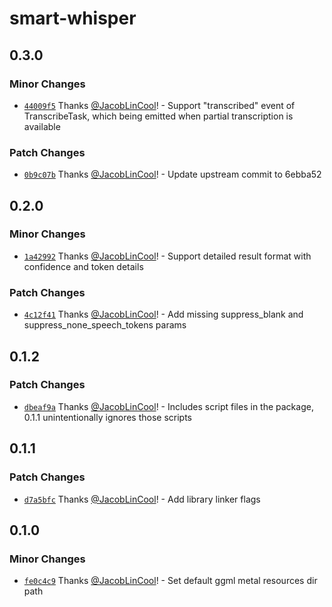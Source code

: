 # smart-whisper

## 0.3.0

### Minor Changes

- [`44009f5`](https://github.com/JacobLinCool/smart-whisper/commit/44009f509ea2fed5cacbf8585c16c0fad49e9f82) Thanks [@JacobLinCool](https://github.com/JacobLinCool)! - Support "transcribed" event of TranscribeTask, which being emitted when partial transcription is available

### Patch Changes

- [`0b9c07b`](https://github.com/JacobLinCool/smart-whisper/commit/0b9c07b98a395a2a0ddb5e83bd81659500474b1d) Thanks [@JacobLinCool](https://github.com/JacobLinCool)! - Update upstream commit to 6ebba52

## 0.2.0

### Minor Changes

- [`1a42992`](https://github.com/JacobLinCool/smart-whisper/commit/1a42992bca97111619b137a74392970987a9ee09) Thanks [@JacobLinCool](https://github.com/JacobLinCool)! - Support detailed result format with confidence and token details

### Patch Changes

- [`4c12f41`](https://github.com/JacobLinCool/smart-whisper/commit/4c12f419cccb3b0e6ca80d5385b5c64540161241) Thanks [@JacobLinCool](https://github.com/JacobLinCool)! - Add missing suppress_blank and suppress_none_speech_tokens params

## 0.1.2

### Patch Changes

- [`dbeaf9a`](https://github.com/JacobLinCool/smart-whisper/commit/dbeaf9a377a623614d67515accb6906817bf1143) Thanks [@JacobLinCool](https://github.com/JacobLinCool)! - Includes script files in the package, 0.1.1 unintentionally ignores those scripts

## 0.1.1

### Patch Changes

- [`d7a5bfc`](https://github.com/JacobLinCool/smart-whisper/commit/d7a5bfcb9a102264aed0a814fd0d53e38cacd972) Thanks [@JacobLinCool](https://github.com/JacobLinCool)! - Add library linker flags

## 0.1.0

### Minor Changes

- [`fe0c4c9`](https://github.com/JacobLinCool/smart-whisper/commit/fe0c4c9d5f0ce14e60e66436b5140c018c536c58) Thanks [@JacobLinCool](https://github.com/JacobLinCool)! - Set default ggml metal resources dir path
